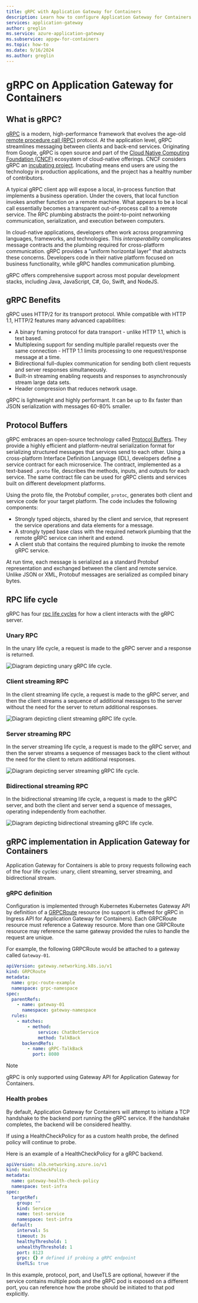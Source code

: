```yaml
---
title: gRPC with Application Gateway for Containers
description: Learn how to configure Application Gateway for Containers with support for gRPC.
services: application-gateway
author: greglin
ms.service: azure-application-gateway
ms.subservice: appgw-for-containers
ms.topic: how-to
ms.date: 9/16/2024
ms.author: greglin
---
```


# gRPC on Application Gateway for Containers

## What is gRPC?

[gRPC](https://grpc.io/docs/what-is-grpc/introduction/) is a modern, high-performance framework that evolves the age-old [remote procedure call (RPC)](https://en.wikipedia.org/wiki/Remote_procedure_call) protocol. At the application level, gRPC streamlines messaging between clients and back-end services. Originating from Google, gRPC is open source and part of the [Cloud Native Computing Foundation (CNCF)](https://www.cncf.io/) ecosystem of cloud-native offerings. CNCF considers gRPC an [incubating project](https://github.com/cncf/toc/blob/main/process/graduation_criteria.md). Incubating means end users are using the technology in production applications, and the project has a healthy number of contributors.

A typical gRPC client app will expose a local, in-process function that implements a business operation. Under the covers, that local function invokes another function on a remote machine. What appears to be a local call essentially becomes a transparent out-of-process call to a remote service. The RPC plumbing abstracts the point-to-point networking communication, serialization, and execution between computers.

In cloud-native applications, developers often work across programming languages, frameworks, and technologies. This *interoperability* complicates message contracts and the plumbing required for cross-platform communication.  gRPC provides a "uniform horizontal layer" that abstracts these concerns. Developers code in their native platform focused on business functionality, while gRPC handles communication plumbing.

gRPC offers comprehensive support across most popular development stacks, including Java, JavaScript, C#, Go, Swift, and NodeJS.

## gRPC Benefits

gRPC uses HTTP/2 for its transport protocol. While compatible with HTTP 1.1, HTTP/2 features many advanced capabilities:

- A binary framing protocol for data transport - unlike HTTP 1.1, which is text based.
- Multiplexing support for sending multiple parallel requests over the same connection - HTTP 1.1 limits processing to one request/response message at a time.
- Bidirectional full-duplex communication for sending both client requests and server responses simultaneously.
- Built-in streaming enabling requests and responses to asynchronously stream large data sets.
- Header compression that reduces network usage.

gRPC is lightweight and highly performant. It can be up to 8x faster than JSON serialization with messages 60-80% smaller.

## Protocol Buffers

gRPC embraces an open-source technology called [Protocol Buffers](https://developers.google.com/protocol-buffers/docs/overview). They provide a highly efficient and platform-neutral serialization format for serializing structured messages that services send to each other. Using a cross-platform Interface Definition Language (IDL), developers define a service contract for each microservice. The contract, implemented as a text-based `.proto` file, describes the methods, inputs, and outputs for each service. The same contract file can be used for gRPC clients and services built on different development platforms.

Using the proto file, the Protobuf compiler, `protoc`, generates both client and service code for your target platform. The code includes the following components:

- Strongly typed objects, shared by the client and service, that represent the service operations and data elements for a message.
- A strongly typed base class with the required network plumbing that the remote gRPC service can inherit and extend.
- A client stub that contains the required plumbing to invoke the remote gRPC service.

At run time, each message is serialized as a standard Protobuf representation and exchanged between the client and remote service. Unlike JSON or XML, Protobuf messages are serialized as compiled binary bytes.

## RPC life cycle

gRPC has four [rpc life cycles](https://grpc.io/docs/what-is-grpc/core-concepts/#rpc-life-cycle) for how a client interacts with the gRPC server.

### Unary RPC

In the unary life cycle, a request is made to the gRPC server and a response is returned.

![Diagram depicting unary gRPC life cycle.](./media/grpc/agc-grpc-unary.png)

### Client streaming RPC

In the client streaming life cycle, a request is made to the gRPC server, and then the client streams a sequence of additional messages to the server without the need for the server to return additional responses.

![Diagram depicting client streaming gRPC life cycle.](./media/grpc/agc-grpc-client-streaming.png)

### Server streaming RPC

In the server streaming life cycle, a request is made to the gRPC server, and then the server streams a sequence of messages back to the client without the need for the client to return additional responses.

![Diagram depicting server streaming gRPC life cycle.](./media/grpc/agc-grpc-server-streaming.png)

### Bidirectional streaming RPC

In the bidirectional streaming life cycle, a request is made to the gRPC server, and both the client and server send a squence of messages, operating independently from eachother.

![Diagram depicting bidirectional streaming gRPC life cycle.](./media/grpc/agc-grpc-bidrectional-streaming.png)

## gRPC implementation in Application Gateway for Containers

Application Gateway for Containers is able to proxy requests following each of the four life cycles: unary, client streaming, server streaming, and bidirectional stream.

### gRPC definition

Configuration is implemented through Kubernetes Kubernetes Gateway API by definition of a [GRPCRoute](https://gateway-api.sigs.k8s.io/api-types/grpcroute/) resource (no support is offered for gRPC in Ingress API for Application Gateway for Containers). Each GRPCRoute resource must reference a Gateway resource. More than one GRPCRoute resource may reference the same gateway provided the rules to handle the request are unique.

For example, the following GRPCRoute would be attached to a gateway called `Gateway-01`.

```yaml
apiVersion: gateway.networking.k8s.io/v1
kind: GRPCRoute
metadata:
  name: grpc-route-example
  namespace: grpc-namespace
spec:
  parentRefs:
    - name: gateway-01
      namespace: gateway-namespace
  rules:
    - matches:
        - method:
            service: ChatBotService
            method: TalkBack
      backendRefs:
        - name: gRPC-TalkBack
          port: 8080
```

>[!Note]
>gRPC is only supported using Gateway API for Application Gateway for Containers.

### Health probes

By default, Application Gateway for Containers will attempt to initiate a TCP handshake to the backend port running the gRPC service. If the handshake completes, the backend will be considered healthy.

If using a HealthCheckPolicy for as a custom health probe, the defined policy will continue to probe.

Here is an example of a HealthCheckPolicy for a gRPC backend.

```yaml
apiVersion: alb.networking.azure.io/v1
kind: HealthCheckPolicy
metadata:
  name: gateway-health-check-policy
  namespace: test-infra
spec:
  targetRef:
    group: ""
    kind: Service
    name: test-service
    namespace: test-infra
  default:
    interval: 5s
    timeout: 3s
    healthyThreshold: 1
    unhealthyThreshold: 1
    port: 8123
    grpc: {} # defined if probing a gRPC endpoint
    UseTLS: true
```

In this example, protocol, port, and UseTLS are optional, however if the service contains multiple pods and the gRPC pod is exposed on a different port, you can reference how the probe should be initiated to that pod explicitly.
